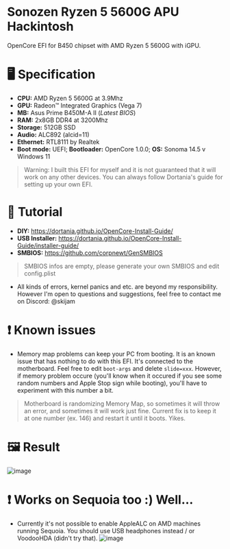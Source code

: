 # Sonozen Ryzen 5 5600G APU Hackintosh
OpenCore EFI for B450 chipset with AMD Ryzen 5 5600G with iGPU.
# 🖥️ Specification
- **CPU:** AMD Ryzen 5 5600G at 3.9Mhz
- **GPU:** Radeon™ Integrated Graphics (Vega 7)
- **MB:** Asus Prime B450M-A II (*Latest BIOS*)
- **RAM:** 2x8GB DDR4 at 3200Mhz
- **Storage:** 512GB SSD
- **Audio:** ALC892 (alcid=11)
- **Ethernet:** RTL8111 by Realtek
- **Boot mode:** UEFI; **Bootloader:** OpenCore 1.0.0; **OS:** Sonoma 14.5 v Windows 11

> Warning: I built this EFI for myself and it is not guaranteed that it will work on any other devices. You can always follow Dortania's guide for setting up your own EFI.

# 📖 Tutorial
- **DIY:** https://dortania.github.io/OpenCore-Install-Guide/
- **USB Installer:** https://dortania.github.io/OpenCore-Install-Guide/installer-guide/
- **SMBIOS:** https://github.com/corpnewt/GenSMBIOS

> SMBIOS infos are empty, please generate your own SMBIOS and edit config.plist 
- All kinds of errors, kernel panics and etc. are beyond my responsibility. However I'm open to questions and suggestions, feel free to contact me on Discord: @skijam

# ❗ Known issues
- Memory map problems can keep your PC from booting. It is an known issue that has nothing to do with this EFI. It's connected to the motherboard. Feel free to edit ```boot-args``` and delete ```slide=xxx```. However, if memory problem occure (you'll know when it occured if you see some random numbers and Apple Stop sign while booting), you'll have to experiment with this number a bit.
> Motherboard is randomizing Memory Map, so sometimes it will throw an error, and sometimes it will work just fine. Current fix is to keep it at one number (ex. 146) and restart it until it boots. Yikes.

# 🖼️ Result

![image](https://github.com/Vuxoni/Sonozen---Ryzen-5600G-APU-Hackintosh/assets/86528980/5999151c-3eb8-401e-81f5-dd3195ed2a7c)

# ❗ Works on Sequoia too :) Well...
- Currently it's not possible to enable AppleALC on AMD machines running Sequoia. You should use USB headphones instead / or VoodooHDA (didn't try that).
![image](https://github.com/Vuxoni/Sonozen---Ryzen-5600G-APU-Hackintosh/assets/86528980/cf133b95-da65-482a-9cd7-c5ce2c2e006d)
